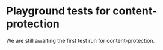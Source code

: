 # Playground tests for content-protection
We are still awaiting the first test run for content-protection.
